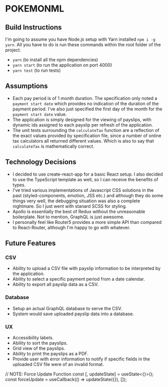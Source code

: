# POKEMONML

## Build Instructions

I'm going to assume you have Node.js setup with Yarn installed `npm i -g yarn`. All you have to do is run these commands within the root folder of the project.

- `yarn` (to install all the npm dependencies)
- `yarn start` (to run the application on port 4000)
- `yarn test` (to run tests)


## Assumptions

- Each pay period is of 1 month duration. The specification only noted a `payment start date` which provides no indication of the duration of the payment period. I've also just specified the first day of the month for the `payment start date` value.
- The application is simply designed for the viewing of payslips, with dynamic ids assigned to each payslip per refresh of the application.
- The unit tests surrounding the `calculateTax` function are a reflection of the exact values provided by specification file, since a number of online tax calculators all returned different values. Which is also to say that `calculateTax` is mathematically correct.


## Technology Decisions

- I decided to use create-react-app for a basic React setup. I also decided to use the TypeScript template as well, so I can receive the benefits of types.
- I've tried various implementations of Javascript CSS solutions in the past (styled-components, emotion, JSS etc.) and although they do some things very well, the debugging situation was also a complete nightmare. So I just went with stanard SCSS for styling.
- Apollo is essentially the best of Redux without the unreasonable boilerplate. Not to mention, GraphQL is just awesome.
- I personally feel like Router5 provides a more simple API than compared to React-Router, although I'm happy to go with whatever.


## Future Features

### CSV
- Ability to upload a CSV file with payslip information to be interpreted by the application.
- Ability to select a specific payment period from a date calendar.
- Ability to export all payslip data as a CSV.

### Database
- Setup an actual GraphQL database to serve the CSV.
- System would save uploaded payslip data into a database.

### UX
- Accessibility labels.
- Ability to sort the payslips.
- Grid view of the payslips.
- Ability to print the payslips as a PDF.
- Provide user with error information to notify if specific fields in the uploaded CSV file were of an invalid format.


<!-- import React, { FC, useState } from 'react';
import { useMutation } from '@apollo/react-hooks';

import { SIGN_UP } from '../../graphql/auth';

const SignUp: FC = () => {
  const [signUp] = useMutation(SIGN_UP);

  const [email, setEmail] = useState('');
  const [password, setPassword] = useState('');
  const [displayName, setDisplayName] = useState('');

  return (
    <div>
      <input type="text" value={displayName} onChange={(event) => setDisplayName(event.target.value)}/>
      <input type="text" value={email} onChange={(event) => setEmail(event.target.value)}/>
      <input type="text" value={password} onChange={(event) => setPassword(event.target.value)}/>

      <button onClick={() => {
        // NOTE: Put email and password length validation etc.
        signUp({ variables: { email, password } });
      }}>
        Signup
      </button>

    </div>

  );
};

export default SignUp; -->



  // NOTE: Force Update Function
  const [, updateState] = useState<{}>();
  const forceUpdate = useCallback(() => updateState({}), []);
